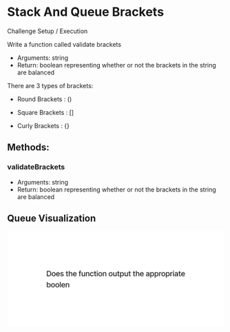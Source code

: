 # Stack And Queue Brackets
<!-- Short summary or background information -->
Challenge Setup / Execution

Write a function called validate brackets

- Arguments: string
- Return: boolean representing whether or not the brackets in the string are balanced

There are 3 types of brackets:

- Round Brackets : ()

- Square Brackets : []

- Curly Brackets : {}

## Methods:

### validateBrackets

- Arguments: string
- Return: boolean representing whether or not the brackets in the string are balanced

## Queue Visualization

![code challenge 13](./img/uml.png)
